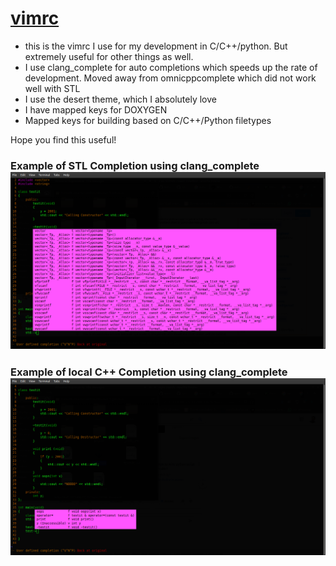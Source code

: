 # [vimrc](https://github.com/tbhaskar78/vimrc)

   - this is the vimrc I use for my development in C/C++/python. But extremely useful for other things as well.
   - I use clang_complete for auto completions which speeds up the rate of development. Moved away from omnicppcomplete which did not work well with STL
   - I use the desert theme, which I absolutely love
   - I have mapped keys for DOXYGEN
   - Mapped keys for building based on C/C++/Python filetypes

Hope you find this useful!

### Example of STL Completion using clang_complete ![STL Completion](https://github.com/tbhaskar78/vimrc/blob/master/images/stlCompletion.png)

### Example of local C++ Completion using clang_complete ![Local Completion](https://github.com/tbhaskar78/vimrc/blob/master/images/localCompletion.png)
